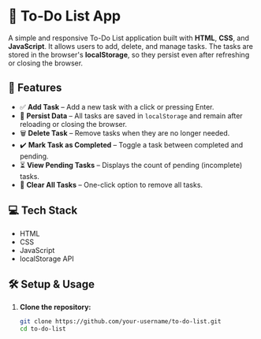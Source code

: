 # 📝 To-Do List App

A simple and responsive To-Do List application built with **HTML**, **CSS**, and **JavaScript**. It allows users to add, delete, and manage tasks. The tasks are stored in the browser's **localStorage**, so they persist even after refreshing or closing the browser.

## 🚀 Features

- ✅ **Add Task** – Add a new task with a click or pressing Enter.
- 📌 **Persist Data** – All tasks are saved in `localStorage` and remain after reloading or closing the browser.
- 🗑️ **Delete Task** – Remove tasks when they are no longer needed.
- ✔️ **Mark Task as Completed** – Toggle a task between completed and pending.
- ⏳ **View Pending Tasks** – Displays the count of pending (incomplete) tasks.
- 🧹 **Clear All Tasks** – One-click option to remove all tasks.


## 💻 Tech Stack

- HTML
- CSS
- JavaScript 
- localStorage API


## 🛠️ Setup & Usage

1. **Clone the repository:**
   ```bash
   git clone https://github.com/your-username/to-do-list.git
   cd to-do-list

